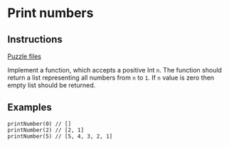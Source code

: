 # Print numbers

## Instructions

[Puzzle files](.)

Implement a function, which accepts a positive Int `n`. The function should return a list representing all numbers from `n` to `1`. If `n` value
is zero then empty list should be returned.

## Examples

```
printNumber(0) // []
printNumber(2) // [2, 1]
printNumber(5) // [5, 4, 3, 2, 1]
```

